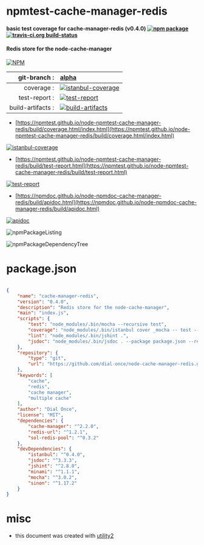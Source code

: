 # npmtest-cache-manager-redis

#### basic test coverage for  cache-manager-redis (v0.4.0)  [![npm package](https://img.shields.io/npm/v/npmtest-cache-manager-redis.svg?style=flat-square)](https://www.npmjs.org/package/npmtest-cache-manager-redis) [![travis-ci.org build-status](https://api.travis-ci.org/npmtest/node-npmtest-cache-manager-redis.svg)](https://travis-ci.org/npmtest/node-npmtest-cache-manager-redis)

#### Redis store for the node-cache-manager

[![NPM](https://nodei.co/npm/cache-manager-redis.png?downloads=true&downloadRank=true&stars=true)](https://www.npmjs.com/package/cache-manager-redis)

| git-branch : | [alpha](https://github.com/npmtest/node-npmtest-cache-manager-redis/tree/alpha)|
|--:|:--|
| coverage : | [![istanbul-coverage](https://npmtest.github.io/node-npmtest-cache-manager-redis/build/coverage.badge.svg)](https://npmtest.github.io/node-npmtest-cache-manager-redis/build/coverage.html/index.html)|
| test-report : | [![test-report](https://npmtest.github.io/node-npmtest-cache-manager-redis/build/test-report.badge.svg)](https://npmtest.github.io/node-npmtest-cache-manager-redis/build/test-report.html)|
| build-artifacts : | [![build-artifacts](https://npmtest.github.io/node-npmtest-cache-manager-redis/glyphicons_144_folder_open.png)](https://github.com/npmtest/node-npmtest-cache-manager-redis/tree/gh-pages/build)|

- [https://npmtest.github.io/node-npmtest-cache-manager-redis/build/coverage.html/index.html](https://npmtest.github.io/node-npmtest-cache-manager-redis/build/coverage.html/index.html)

[![istanbul-coverage](https://npmtest.github.io/node-npmtest-cache-manager-redis/build/screenCapture.buildCi.browser.%252Ftmp%252Fbuild%252Fcoverage.lib.html.png)](https://npmtest.github.io/node-npmtest-cache-manager-redis/build/coverage.html/index.html)

- [https://npmtest.github.io/node-npmtest-cache-manager-redis/build/test-report.html](https://npmtest.github.io/node-npmtest-cache-manager-redis/build/test-report.html)

[![test-report](https://npmtest.github.io/node-npmtest-cache-manager-redis/build/screenCapture.buildCi.browser.%252Ftmp%252Fbuild%252Ftest-report.html.png)](https://npmtest.github.io/node-npmtest-cache-manager-redis/build/test-report.html)

- [https://npmdoc.github.io/node-npmdoc-cache-manager-redis/build/apidoc.html](https://npmdoc.github.io/node-npmdoc-cache-manager-redis/build/apidoc.html)

[![apidoc](https://npmdoc.github.io/node-npmdoc-cache-manager-redis/build/screenCapture.buildCi.browser.%252Ftmp%252Fbuild%252Fapidoc.html.png)](https://npmdoc.github.io/node-npmdoc-cache-manager-redis/build/apidoc.html)

![npmPackageListing](https://npmtest.github.io/node-npmtest-cache-manager-redis/build/screenCapture.npmPackageListing.svg)

![npmPackageDependencyTree](https://npmtest.github.io/node-npmtest-cache-manager-redis/build/screenCapture.npmPackageDependencyTree.svg)



# package.json

```json

{
    "name": "cache-manager-redis",
    "version": "0.4.0",
    "description": "Redis store for the node-cache-manager",
    "main": "index.js",
    "scripts": {
        "test": "node_modules/.bin/mocha --recursive test",
        "coverage": "node_modules/.bin/istanbul cover _mocha -- test --recursive",
        "lint": "node_modules/.bin/jshint .",
        "jsdoc": "node_modules/.bin/jsdoc . --package package.json --readme README.md --template node_modules/minami --destination docs"
    },
    "repository": {
        "type": "git",
        "url": "https://github.com/dial-once/node-cache-manager-redis.git"
    },
    "keywords": [
        "cache",
        "redis",
        "cache manager",
        "multiple cache"
    ],
    "author": "Dial Once",
    "license": "MIT",
    "dependencies": {
        "cache-manager": "^2.2.0",
        "redis-url": "^1.2.1",
        "sol-redis-pool": "^0.3.2"
    },
    "devDependencies": {
        "istanbul": "^0.4.0",
        "jsdoc": "^3.3.3",
        "jshint": "^2.8.0",
        "minami": "^1.1.1",
        "mocha": "^3.0.2",
        "sinon": "^1.17.2"
    }
}
```



# misc
- this document was created with [utility2](https://github.com/kaizhu256/node-utility2)
